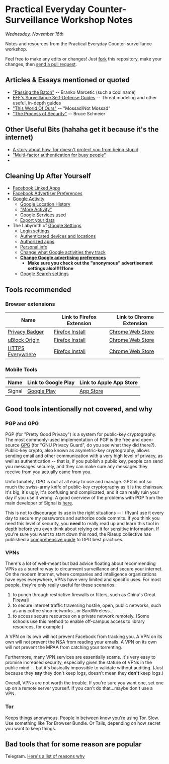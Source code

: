 # Practical Everyday Counter-Surveillance Workshop Notes
_Wednesday, November 16th_

Notes and resources from the Practical Everyday Counter-surveillance workshop.

Feel free to make any edits or changes! Just [fork](https://help.github.com/articles/fork-a-repo/) this repository, make your changes, then [send a pull request](https://help.github.com/articles/about-pull-requests/).


## Articles & Essays mentioned or quoted

* ["Passing the Baton"](https://www.jacobinmag.com/2016/11/donald-trump-barack-obama-surveillance-national-security-drones-foreign-policy/) -- Branko Marcetic (such a cool name)
* [EFF's Surveillance Self-Defense Guides](https://ssd.eff.org/) -- Threat modeling and other useful, in-depth guides
* ["This World Of Ours"](https://scholar.harvard.edu/files/mickens/files/thisworldofours.pdf) -- "Mossad/Not Mossad"
* ["The Process of Security"](https://www.schneier.com/essays/archives/2000/04/the_process_of_secur.html) -- Bruce Schneier

## Other Useful Bits (hahaha get it because it's the internet)
* [A story about how Tor doesn't protect you from being stupid](http://www.dailydot.com/crime/tor-harvard-bomb-suspect/)
* ["Multi-factor authentication for busy people"](https://phiffer.org/writing/multi-factor-authentication-for-busy-people/)
* 

## Cleaning Up After Yourself
* [Facebook Linked Apps](https://www.facebook.com/settings?tab=applications)
* [Facebook Advertiser Preferences](https://www.facebook.com/ads/preferences/)
* [Google Activity](https://myactivity.google.com/myactivity)
  * [Google Location History](https://www.google.com/locationhistory)
  * ["More Activity"](https://myactivity.google.com/more-activity)
  * [Google Services used](https://myaccount.google.com/dashboard)
  * [Export your data](https://takeout.google.com/settings/takeout)
* The Labyrinth of [Google Settings](https://myaccount.google.com)
  * [Login settings](https://myaccount.google.com/security#signin)
  * [Authenticated devices and locations](https://myaccount.google.com/security#activity)
  * [Authorized apps](https://myaccount.google.com/security#connectedapps)
  * [Personal info](https://myaccount.google.com/privacy#personalinfo)
  * [Change what Google activities they track](https://myaccount.google.com/activitycontrols)
  * **[Change Google advertising preferences](https://www.google.com/settings/ads)**
    * **Make sure you check out the "anonymous" advertisement settings also!!!111one**
  * [Google Search settings](https://www.google.com/preferences)
  
  

## Tools recommended
### Browser extensions
| Name | Link to Firefox Extension | Link to Chrome Extension |
|---|---|---|
|[Privacy Badger](https://www.eff.org/privacybadger) | [Firefox Install](https://addons.mozilla.org/firefox/downloads/latest/privacy-badger-firefox/addon-506646-latest.xpi?src=dp-btn-primary)|[Chrome Web Store](https://chrome.google.com/webstore/detail/privacy-badger/pkehgijcmpdhfbdbbnkijodmdjhbjlgp?hl=en-US) |
|[uBlock Origin](https://github.com/gorhill/uBlock) | [Firefox Install](https://addons.mozilla.org/firefox/downloads/latest/ublock-origin/addon-607454-latest.xpi?src=dp-btn-primary) | [Chrome Web Store](https://chrome.google.com/webstore/detail/ublock-origin/cjpalhdlnbpafiamejdnhcphjbkeiagm) |
|[HTTPS Everywhere](https://www.eff.org/https-everywhere) | [Firefox Install](https://addons.mozilla.org/firefox/downloads/latest/https-everywhere/addon-229918-latest.xpi?src=ss) | [Chrome Web Store](https://chrome.google.com/webstore/detail/gcbommkclmclpchllfjekcdonpmejbdp) |

### Mobile Tools
| Name | Link to Google Play | Link to Apple App Store |
|---|---|---|
|Signal|[Google Play](https://play.google.com/store/apps/details?id=org.thoughtcrime.securesms)|[App Store](https://itunes.apple.com/us/app/signal-private-messenger/id874139669?mt=8)|

## Good tools intentionally not covered, and why
### PGP and GPG
PGP (for "Pretty Good Privacy") is a system for public-key cryptography. The most commonly-used implementation of PGP is the free and open-source [GPG](https://www.gnupg.org/) (for "GNU Privacy Guard", do you see what they did there?). 
Public-key crypto, also known as asymetric-key cryptography, allows sending email and other communication with a very high level of privacy, as well as authentication -- that is, if you publish a public key, people can send you messages securely, and they can make sure any messages they receive from you actually came from you.

Unfortunately, GPG is not at all easy to use and manage. GPG is not so much the swiss-army knife of public-key cryptography as it is the chainsaw. It's big, it's ugly, it's confusing and complicated, and it can really ruin your day if you use it wrong. A good overview of the problems with PGP from the main developer of Signal is [here](https://moxie.org/blog/gpg-and-me/).

This is not to discourage its use in the right situations -- I (Ryan) use it every day to secure my passwords and authorize code commits. If you think you need this level of security, you **need** to really read up and learn this tool in depth before you even think about relying on it for sensitive information. If you're sure you want to start down this road, the Riseup collective has published a [comprehensive guide](https://riseup.net/en/security/message-security/openpgp/best-practices) to GPG best practices.

### VPNs
There's a lot of well-meant but bad advice floating about recommending VPNs as a surefire way to circumvent surveillance and secure your internet. On the modern Internet, where companies and intelligence organizations have eyes everywhere, VPNs have very limited and specific uses. For most people, they're only really useful for these scenarios: 

1. to punch through restrictive firewalls or filters, such as China's Great Firewall
2. to secure internet traffic traversing hostile, open, public networks, such as any coffee shop networks...or BardWireless...
3. to access secure resources on a private network remotely. (Some schools use this method to enable off-campus access to library resources, for example.)

A VPN on its own will not prevent Facebook from tracking you. A VPN on its own will not prevent the NSA from reading your emails.
A VPN on its own will not prevent the MPAA from catching your torrenting.

Furthermore, many VPN services are essentially scams. It's very easy to promise increased security, especially given the stature of VPNs in the public mind -- but it's basically impossible to validate without auditing. (Just because they **say** they don't keep logs, doesn't mean they **don't** keep logs.)

Overall, VPNs are not worth the trouble. If you're sure you want one, set one up on a remote server yourself. If you can't do that...maybe don't use a VPN.

### Tor
Keeps things anonymous. People in between know you're using Tor. Slow. Use something like Tor Browser Bundle. Or Tails, depending on how secret you want to keep things.

## Bad tools that for some reason are popular
Telegram. [Here's a list of reasons why](http://www.theregister.co.uk/2015/11/23/homebrew_crypto_in_telegram_app/)

